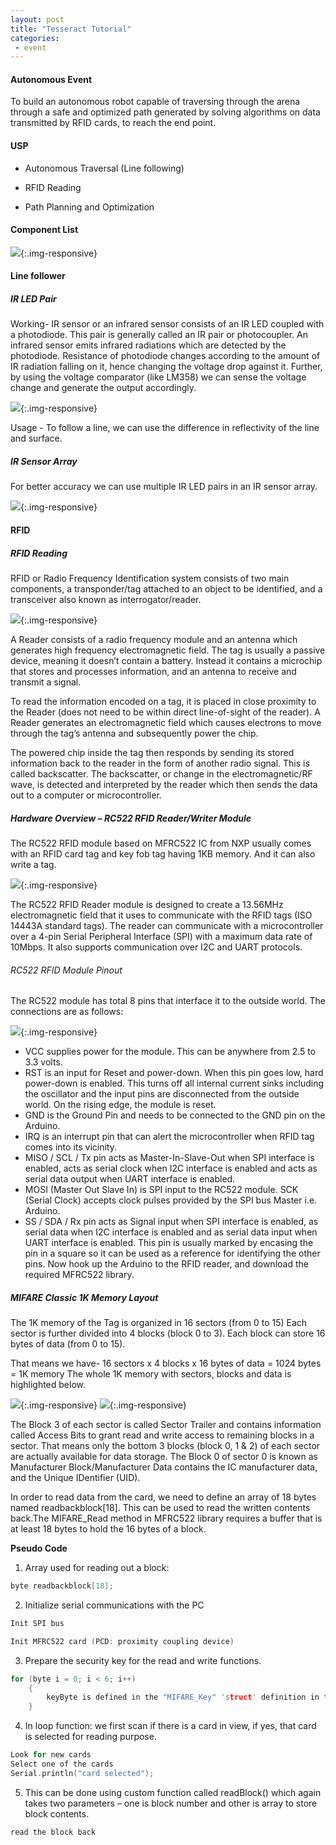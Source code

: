 ```yaml
---
layout: post
title: "Tesseract Tutorial"
categories:
 - event
---
```


#### Autonomous Event

To build an autonomous robot capable of traversing through the arena through a safe and optimized path generated by solving algorithms on data transmitted by RFID cards, to reach the end point.

#### USP

* Autonomous Traversal (Line following)

* RFID Reading

* Path Planning and Optimization

#### Component List 

![](/img/tutorial/event/tesseract/componentlist.png){:.img-responsive}

#### Line follower

##### IR LED Pair

Working- IR sensor or an infrared sensor consists of an IR LED coupled with a photodiode. This pair is generally called an IR pair or photocoupler. An infrared sensor emits infrared radiations which are detected by the photodiode. Resistance of photodiode changes according to the amount of IR radiation falling on it, hence changing the voltage drop against it. Further, by using the voltage comparator (like LM358) we can sense the voltage change and generate the output accordingly.

![](/img/tutorial/event/tesseract/IR.png){:.img-responsive}

Usage - To follow a line, we can use the difference in reflectivity of the line and surface.

##### IR Sensor Array

For better accuracy we can use multiple IR LED pairs in an IR sensor array.

![](/img/tutorial/event/tesseract/array.png){:.img-responsive}

#### RFID

##### RFID Reading

RFID or Radio Frequency Identification system consists of two main components, a transponder/tag attached to an object to be identified, and a transceiver also known as interrogator/reader.

![](/img/tutorial/event/tesseract/RFID.jpg){:.img-responsive}

A Reader consists of a radio frequency module and an antenna which generates high frequency electromagnetic field. The tag is usually a passive device, meaning it doesn’t contain a battery. Instead it contains a microchip that stores and processes information, and an antenna to receive and transmit a signal.

To read the information encoded on a tag, it is placed in close proximity to the Reader (does not need to be within direct line-of-sight of the reader). A Reader generates an electromagnetic field which causes electrons to move through the tag’s antenna and subsequently power the chip.

The powered chip inside the tag then responds by sending its stored information back to the reader in the form of another radio signal. This is called backscatter. The backscatter, or change in the electromagnetic/RF wave, is detected and interpreted by the reader which then sends the data out to a computer or microcontroller.

##### Hardware Overview – RC522 RFID Reader/Writer Module

The RC522 RFID module based on MFRC522 IC from NXP usually comes with an RFID card tag and key fob tag having 1KB memory. And it can also write a tag.

![](/img/tutorial/event/tesseract/RFID2.jpg){:.img-responsive}

The RC522 RFID Reader module is designed to create a 13.56MHz electromagnetic field that it uses to communicate with the RFID tags (ISO 14443A standard tags). The reader can communicate with a microcontroller over a 4-pin Serial Peripheral Interface (SPI) with a maximum data rate of 10Mbps. It also supports communication over I2C and UART protocols.

###### RC522 RFID Module Pinout

The RC522 module has total 8 pins that interface it to the outside world. The connections are as follows:

![](/img/tutorial/event/tesseract/pinout.jpg){:.img-responsive}

*	VCC supplies power for the module. This can be anywhere from 2.5 to 3.3 volts.
*	RST is an input for Reset and power-down. When this pin goes low, hard power-down is enabled. This turns off all internal current sinks including the oscillator and the input pins are disconnected from the outside world. On the rising edge, the module is reset.
*	GND is the Ground Pin and needs to be connected to the GND pin on the Arduino.
*	IRQ is an interrupt pin that can alert the microcontroller when RFID tag comes into its  vicinity.
*	MISO / SCL / Tx pin acts as Master-In-Slave-Out when SPI interface is enabled, acts as serial clock when I2C interface is enabled and acts as serial data output when UART interface is enabled.
*	MOSI (Master Out Slave In) is SPI input to the RC522 module.
SCK (Serial Clock) accepts clock pulses provided by the SPI bus Master i.e. Arduino.
*	SS / SDA / Rx pin acts as Signal input when SPI interface is enabled, as serial data when I2C interface is enabled and as serial data input when UART interface is enabled. This pin is usually marked by encasing the pin in a square so it can be used as a reference for identifying the other pins.
Now hook up the Arduino to the RFID reader, and download the required MFRC522 library.

##### MIFARE Classic 1K Memory Layout

The 1K memory of the Tag is organized in 16 sectors (from 0 to 15) Each sector is further divided into 4 blocks (block 0 to 3). Each block can store 16 bytes of data (from 0 to 15).

That means we have-
16 sectors x 4 blocks x 16 bytes of data = 1024 bytes = 1K memory
The whole 1K memory with sectors, blocks and data is highlighted below.

![](/img/tutorial/event/tesseract/reading.png){:.img-responsive}
![](/img/tutorial/event/tesseract/cube.jpg){:.img-responsive}

The Block 3 of each sector is called Sector Trailer and contains information called Access Bits to grant read and write access to remaining blocks in a sector. That means only the bottom 3 blocks (block 0, 1 & 2) of each sector are actually available for data storage. The Block 0 of sector 0 is known as Manufacturer Block/Manufacturer Data contains the IC manufacturer data, and the Unique IDentifier (UID). 

In order to read data from the card, we need to define an array of 18 bytes named readbackblock[18]. This can be used to read the written contents back.The MIFARE_Read method in MFRC522 library requires a buffer that is at least 18 bytes to hold the 16 bytes of a block.

**Pseudo Code**
1. Array used for reading out a block:

```c
byte readbackblock[18];
```

2. Initialize	serial communications with the PC
```c
Init SPI bus

Init MFRC522 card (PCD: proximity coupling device)
```

3. Prepare the security key for the read and write functions.
```c
for (byte i = 0; i < 6; i++) 
	{
   		keyByte is defined in the "MIFARE_Key" 'struct' definition in the .h file of the library
	}

```

4. In loop function: we first scan if there is a card in view, if yes, that card is selected for reading purpose.
```c
Look for new cards
Select one of the cards
Serial.println("card selected");
```

5. This can be done using custom function called readBlock() which again takes two parameters – one is block number and other is array to store block contents.
```c
read the block back
```